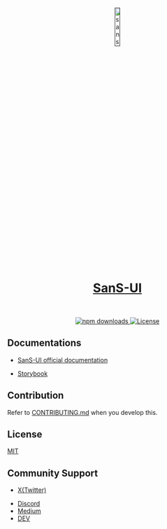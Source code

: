 <p align="center">
  <a href="">
      <!-- TODO: insert new our logo -->
      <img width="15%" src="" alt="sans-ui-logo" />
      <h1 align="center">SanS-UI</h1>
  </a>
</p>
</br>

<!-- TODO: insert new our logo -->
<p align="center">
  <a href="https://www.npmjs.com/package/@sans-ui-org/sans-ui">
    <img src="https://img.shields.io/npm/dm/@sans-ui-org/sans-ui.svg?style=flat-round" alt="npm downloads">
  </a>
  <a href="https://github.com/sans-ui-org/sans-ui/blob/development/LICENSE">
    <img src="https://img.shields.io/npm/l/@sans-ui-org/sans-ui?style=flat" alt="License">
  </a>
</p>

## Documentations

<!-- TODO: documentation -->

- [SanS-UI official documentation]()
<!-- TODO: storybook -->
- [Storybook]()

## Contribution

Refer to [CONTRIBUTING.md](https://github.com/sans-ui-org/sans-ui/blob/development/CONTRIBUTING.md) when you develop this.

## License

[MIT](https://github.com/sans-ui-org/sans-ui/blob/development/LICENSE)

## Community Support

- [X(Twitter)](https://x.com/sans_ui_org)
<!-- TODO: discord link after we created -->
- [Discord]()
- [Medium](https://medium.com/@three.s.ui.org)
- [DEV](https://dev.to/sans-ui)
